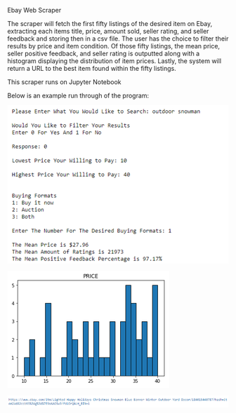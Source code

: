 Ebay Web Scraper 

The scraper will fetch the first fifty listings of the desired item on Ebay, extracting each items title, price, amount sold, 
seller rating, and seller feedback and storing then in a csv file. The user has the choice to filter their results by
price and item condition. Of those fifty listings, the mean price, seller positive feedback, and seller rating is outputted
along with a histogram displaying the distribution of item prices. Lastly, the system will return a URL to the best item found
within the fifty listings.

This scraper runs on Jupyter Notebook

Below is an example run through of the program:

![User Input](snapshots/Capture.PNG)

![Price Histogram](snapshots/Capture2.PNG)

![Generated Item URL](snapshots/Capture3.PNG)
